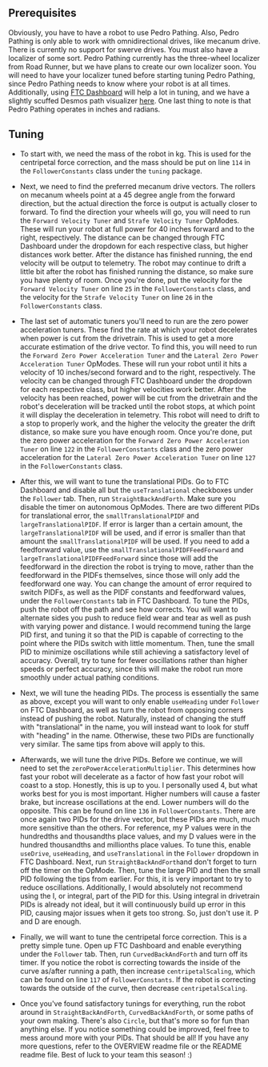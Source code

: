 ## Prerequisites
Obviously, you have to have a robot to use Pedro Pathing. Also, Pedro Pathing is only able to work
with omnidirectional drives, like mecanum drive. There is currently no support for swerve drives.
You must also have a localizer of some sort. Pedro Pathing currently has the three-wheel localizer
from Road Runner, but we have plans to create our own localizer soon. You will need to have your
localizer tuned before starting tuning Pedro Pathing, since Pedro Pathing needs to know where your
robot is at all times. Additionally, using [FTC Dashboard](http://192.168.43.1:8080/dash) will help
a lot in tuning, and we have a slightly scuffed Desmos path visualizer [here](https://www.desmos.com/calculator/3so1zx0hcd).
One last thing to note is that Pedro Pathing operates in inches and radians.

## Tuning
* To start with, we need the mass of the robot in kg. This is used for the centripetal force
correction, and the mass should be put on line `114` in the `FollowerConstants` class under the
`tuning` package.

* Next, we need to find the preferred mecanum drive vectors. The rollers on mecanum wheels point at a
45 degree angle from the forward direction, but the actual direction the force is output is actually
closer to forward. To find the direction your wheels will go, you will need to run the
`Forward Velocity Tuner` and `Strafe Velocity Tuner` OpModes. These will run your robot at full
power for 40 inches forward and to the right, respectively. The distance can be changed through FTC
Dashboard under the dropdown for each respective class, but higher distances work better. After the
distance has finished running, the end velocity will be output to telemetry. The robot may continue
to drift a little bit after the robot has finished running the distance, so make sure you have
plenty of room. Once you're done, put the velocity for the `Forward Velocity Tuner` on line `25` in
the `FollowerConstants` class, and the velocity for the `Strafe Velocity Tuner` on line `26` in the
`FollowerConstants` class.

* The last set of automatic tuners you'll need to run are the zero power acceleration tuners. These
find the rate at which your robot decelerates when power is cut from the drivetrain. This is used to
get a more accurate estimation of the drive vector. To find this, you will need to run the
`Forward Zero Power Acceleration Tuner` and the `Lateral Zero Power Acceleration Tuner` OpModes.
These will run your robot until it hits a velocity of 10 inches/second forward and to the right,
respectively. The velocity can be changed through FTC Dashboard under the dropdown for each
respective class, but higher velocities work better. After the velocity has been reached, power will
be cut from the drivetrain and the robot's deceleration will be tracked until the robot stops, at
which point it will display the deceleration in telemetry. This robot will need to drift to a stop 
to properly work, and the higher the velocity the greater the drift distance, so make sure you have
enough room. Once you're done, put the zero power acceleration for the
`Forward Zero Power Acceleration Tuner` on line `122` in the `FollowerConstants` class and the zero
power acceleration for the `Lateral Zero Power Acceleration Tuner` on line `127` in the
`FollowerConstants` class.

* After this, we will want to tune the translational PIDs. Go to FTC Dashboard and disable all but
the `useTranslational` checkboxes under the `Follower` tab. Then, run `StraightBackAndForth`. Make
sure you disable the timer on autonomous OpModes. There are two different PIDs for translational
error, the `smallTranslationalPIDF` and `largeTranslationalPIDF`. If error is larger than a certain
amount, the `largeTranslationalPIDF` will be used, and if error is smaller than that amount the
`smallTranslationalPIDF` will be used. If you need to add a feedforward value, use the
`smallTranslationalPIDFFeedForward` and `largeTranslationalPIDFFeedForward` since those will add the
feedforward in the direction the robot is trying to move, rather than the feedforward in the PIDFs
themselves, since those will only add the feedforward one way. You can change the amount of error
required to switch PIDFs, as well as the PIDF constants and feedforward values, under the
`FollowerConstants` tab in FTC Dashboard. To tune the PIDs, push the robot off the path and see how
corrects. You will want to alternate sides you push to reduce field wear and tear as well as push 
with varying power and distance. I would recommend tuning the large PID first, and tuning it so that
the PID is capable of correcting to the point where the PIDs switch with little momentum. Then, tune
the small PID to minimize oscillations while still achieving a satisfactory level of accuracy.
Overall, try to tune for fewer oscillations rather than higher speeds or perfect accuracy, since
this will make the robot run more smoothly under actual pathing conditions.

* Next, we will tune the heading PIDs. The process is essentially the same as above, except you will
want to only enable `useHeading` under `Follower` on FTC Dashboard, as well as turn the robot from
opposing corners instead of pushing the robot. Naturally, instead of changing the stuff with
"translational" in the name, you will instead want to look for stuff with "heading" in the name.
Otherwise, these two PIDs are functionally very similar. The same tips from above will apply to this.

* Afterwards, we will tune the drive PIDs. Before we continue, we will need to set the
`zeroPowerAccelerationMultiplier`. This determines how fast your robot will decelerate as a factor
of how fast your robot will coast to a stop. Honestly, this is up to you. I personally used 4, but
what works best for you is most important. Higher numbers will cause a faster brake, but increase
oscillations at the end. Lower numbers will do the opposite. This can be found on line `136` in
`FollowerConstants`. There are once again two PIDs for the drive vector, but these PIDs are much,
much more sensitive than the others. For reference, my P values were in the hundredths and
thousandths place values, and my D values were in the hundred thousandths and millionths place
values. To tune this, enable `useDrive`, `useHeading`, and `useTranslational` in the `Follower`
dropdown in FTC Dashboard. Next, run `StraightBackAndForth`and don't forget to turn off the timer on
the OpMode. Then, tune the large PID and then the small PID following the tips from earlier. For
this, it is very important to try to reduce oscillations. Additionally, I would absolutely not
recommend using the I, or integral, part of the PID for this. Using integral in drivetrain PIDs is
already not ideal, but it will continuously build up error in this PID, causing major issues when
it gets too strong. So, just don't use it. P and D are enough.

* Finally, we will want to tune the centripetal force correction. This is a pretty simple tune. Open
up FTC Dashboard and enable everything under the `Follower` tab. Then, run `CurvedBackAndForth`
and turn off its timer. If you notice the robot is correcting towards the inside of the curve
as/after running a path, then increase `centripetalScaling`, which can be found on line `117` of
`FollowerConstants`. If the robot is correcting towards the outside of the curve, then decrease
`centripetalScaling`.

* Once you've found satisfactory tunings for everything, run the robot around in
`StraightBackAndForth`, `CurvedBackAndForth`, or some paths of your own making. There's also
`Circle`, but that's more so for fun than anything else. If you notice something could be improved,
feel free to mess around more with your PIDs. That should be all! If you have any more questions,
refer to the OVERVIEW readme file or the README readme file. Best of luck to your team this season! :)